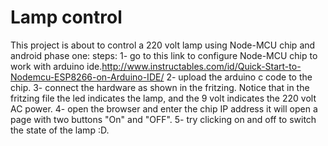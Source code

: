 # Lamp control
This project is about to control a 220 volt lamp using Node-MCU chip and android
phase one:
	steps:
		1- go to this link to configure Node-MCU chip to work with arduino ide.<http://www.instructables.com/id/Quick-Start-to-Nodemcu-ESP8266-on-Arduino-IDE/>
		2- upload the arduino c code to the chip.
		3- connect the hardware as shown in the fritzing.
		Notice that in the fritzing file the led indicates the lamp, and the 9 volt indicates the 220 volt AC power.
		4- open the browser and enter the chip IP address it will open a page with two buttons "On" and "OFF".
		5- try clicking on and off to switch the state of the lamp :D.

		